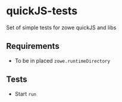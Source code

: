# quickJS-tests
Set of simple tests for zowe quickJS and libs

## Requirements
* To be in placed `zowe.runtimeDirectory`

## Tests
* Start `run`
